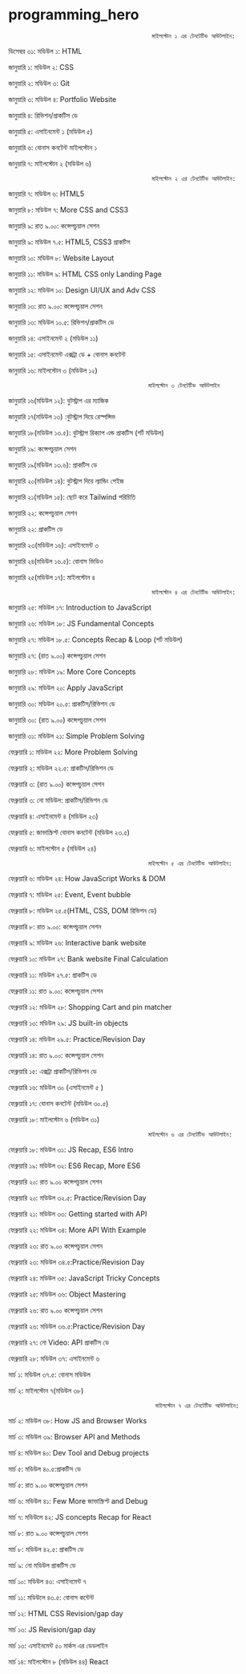 # programming_hero

                                            মাইলস্টোন ১ এর টেনটেটিভ আউটলাইন: 

ডিসেম্বর ৩১: মডিউল ১: HTML  

জানুয়ারি ১: মডিউল ২: CSS 

জানুয়ারি ২: মডিউল ৩: Git 

জানুয়ারি ৩: মডিউল ৪: Portfolio Website 

জানুয়ারি ৪: রিভিশন/প্রাকটিস ডে

জানুয়ারি ৫: এসাইনমেন্ট ১ (মডিউল ৫)

জানুয়ারি ৬: বোনাস কনটেন্ট মাইলস্টোন ১

জানুয়ারি ৭: মাইলস্টোন ২ (মডিউল ৬)

                                            মাইলস্টোন ২ এর টেনটেটিভ আউটলাইন: 

জানুয়ারি ৭: মডিউল ৬: HTML5  

জানুয়ারি ৮: মডিউল ৭: More CSS and CSS3 

জানুয়ারি ৯: রাত ৯.০০: কন্সেপচুয়াল সেশন

জানুয়ারি ৯: মডিউল ৭.৫: HTML5, CSS3 প্রাকটিস

জানুয়ারি ১০: মডিউল ৮: Website Layout

জানুয়ারি ১১: মডিউল ৯: HTML CSS only Landing Page

জানুয়ারি ১২: মডিউল ১০: Design UI/UX and Adv CSS

জানুয়ারি ১৩: রাত ৯.০০: কন্সেপচুয়াল সেশন

জানুয়ারি ১৩: মডিউল ১০.৫: রিভিশন/প্রাকটিস ডে

জানুয়ারি ১৪: এসাইনমেন্ট ২ (মডিউল ১১)

জানুয়ারি ১৫: এসাইনমেন্ট এক্সট্রা ডে + বোনাস কনটেন্ট

জানুয়ারি ১৬: মাইলস্টোন ৩ (মডিউল ১২)

                                           মাইলস্টোন ৩ টেনটেটিভ আউটলাইন 

জানুয়ারি ১৬(মডিউল ১২): বুটস্ট্রাপ এর ম্যাজিক

জানুয়ারি ১৭(মডিউল ১৩) :বুটস্ট্রাপ দিয়ে রেস্পন্সিভ 

জানুয়ারি ১৮(মডিউল ১৩.৫): বুটস্ট্রাপ রিক্যাপ এন্ড প্রাকটিস (শর্ট মডিউল)

জানুয়ারি ১৯: কন্সেপচুয়াল সেশন

জানুয়ারি ১৯(মডিউল ১৩.৬): প্রাকটিস ডে 

জানুয়ারি ২০(মডিউল ১৪): বুটস্ট্রাপ দিয়ে ল্যান্ডিং পেইজ

জানুয়ারি ২১(মডিউল ১৫): ছোট করে Tailwind পরিচিতি 

জানুয়ারি ২২: কন্সেপচুয়াল সেশন

জানুয়ারি ২২: প্রাকটিস ডে 

জানুয়ারি ২৩(মডিউল ১৬): এসাইনমেন্ট ৩

জানুয়ারি ২৪(মডিউল ১৬.৫): বোনাস ভিডিও

জানুয়ারি ২৫(মডিউল ১৭): মাইলস্টোন ৪

                                            মাইলস্টোন ৪ এর টেনটেটিভ আউটলাইন: 

জানুয়ারি ২৫: মডিউল ১৭: Introduction to JavaScript

জানুয়ারি ২৬: মডিউল ১৮: JS Fundamental Concepts

জানুয়ারি ২৭: মডিউল ১৮.৫: Concepts Recap & Loop (শর্ট মডিউল) 

জানুয়ারি ২৭: (রাত ৯.০০) কন্সেপচুয়াল সেশন

জানুয়ারি ২৮: মডিউল ১৯: More Core Concepts

জানুয়ারি ২৯: মডিউল ২০: Apply JavaScript

জানুয়ারি ৩০: মডিউল ২০.৫: প্রাকটিস/রিভিশন ডে

জানুয়ারি ৩০: (রাত ৯.০০) কন্সেপচুয়াল সেশন

জানুয়ারি ৩১: মডিউল ২১: Simple Problem Solving

ফেব্রুয়ারি ১: মডিউল ২২: More Problem Solving

ফেব্রুয়ারি ২: মডিউল ২২.৫: প্রাকটিস/রিভিশন ডে

ফেব্রুয়ারি ৩: (রাত ৯.০০) কন্সেপচুয়াল সেশন

ফেব্রুয়ারি ৩: নো মডিউল: প্রাকটিস/রিভিশন ডে

ফেব্রুয়ারি ৪: এসাইনমেন্ট ৪ (মডিউল ২৩)

ফেব্রুয়ারি ৫: জাভাস্ক্রিপ্ট বোনাস কনটেন্ট (মডিউল ২৩.৫)

ফেব্রুয়ারি ৬: মাইলস্টোন ৫ (মডিউল ২৪)


                                           মাইলস্টোন ৫ এর টেনটেটিভ আউটলাইন: 

ফেব্রুয়ারি ৬: মডিউল ২৪: How JavaScript Works & DOM 

ফেব্রুয়ারি ৭: মডিউল ২৫: Event, Event bubble 

ফেব্রুয়ারি ৮: মডিউল ২৫.৫(HTML, CSS, DOM রিভিশন ডে)

ফেব্রুয়ারি ৮: রাত ৯.০০: কন্সেপচুয়াল সেশন

ফেব্রুয়ারি ৯: মডিউল ২৬: Interactive bank website

ফেব্রুয়ারি ১০: মডিউল ২৭: Bank website Final Calculation

ফেব্রুয়ারি ১১: মডিউল ২৭.৫: প্রাকটিস ডে

ফেব্রুয়ারি ১১: রাত ৯.০০: কন্সেপচুয়াল সেশন 

ফেব্রুয়ারি ১২: মডিউল ২৮: Shopping Cart and pin matcher

ফেব্রুয়ারি ১৩: মডিউল ২৯: JS built-in objects

ফেব্রুয়ারি ১৪: মডিউল ২৯.৫: Practice/Revision Day  

ফেব্রুয়ারি ১৪: রাত ৯.০০: কন্সেপচুয়াল সেশন  

ফেব্রুয়ারি ১৫: এক্সট্রা প্রাকটিস/রিভিশন ডে 

ফেব্রুয়ারি ১৬: মডিউল ৩০ (এসাইনমেন্ট ৫ )

ফেব্রুয়ারি ১৭: বোনাস কনটেন্ট (মডিউল ৩০.৫) 

ফেব্রুয়ারি ১৮: মাইলস্টোন ৬ (মডিউল ৩১)

                                           মাইলস্টোন ৬ এর টেনটেটিভ আউটলাইন: 

ফেব্রুয়ারি ১৮: মডিউল ৩১: JS Recap, ES6 Intro

ফেব্রুয়ারি ১৯: মডিউল ৩২: ES6 Recap, More ES6

ফেব্রুয়ারি ২০: রাত ৯.০০ কন্সেপচুয়াল সেশন 

ফেব্রুয়ারি ২০: মডিউল ৩২.৫: Practice/Revision Day

ফেব্রুয়ারি ২১: মডিউল ৩৩: Getting started with API

ফেব্রুয়ারি ২২: মডিউল ৩৪: More API With Example

ফেব্রুয়ারি ২৩: রাত ৯.০০ কন্সেপচুয়াল সেশন 

ফেব্রুয়ারি ২৩: মডিউল ৩৪.৫:Practice/Revision Day  

ফেব্রুয়ারি ২৪: মডিউল ৩৫: JavaScript Tricky Concepts

ফেব্রুয়ারি ২৫: মডিউল ৩৬: Object Mastering

ফেব্রুয়ারি ২৬: রাত ৯.০০ কন্সেপচুয়াল সেশন 

ফেব্রুয়ারি ২৬: মডিউল ৩৬.৫:Practice/Revision Day  

ফেব্রুয়ারি ২৭: নো Video: API প্রাকটিস ডে

ফেব্রুয়ারি ২৮: মডিউল ৩৭: এসাইনমেন্ট ৬

মার্চ ১: মডিউল ৩৭.৫: বোনাস মডিউল 

মার্চ ২: মাইলস্টোন ৭(মডিউল ৩৮)

                                             মাইলস্টোন ৭ এর টেনটেটিভ আউটলাইন: 

মার্চ ২: মডিউল ৩৮: How JS and Browser Works

মার্চ ৩: মডিউল ৩৯: Browser API and Methods

মার্চ ৪: মডিউল ৪০: Dev Tool and Debug projects 

মার্চ ৫: মডিউল ৪০.৫:প্রাকটিস ডে  

মার্চ ৫: রাত ৯.০০ কন্সেপচুয়াল সেশন 

মার্চ ৬: মডিউল ৪১: Few More জাভাস্ক্রিপ্ট and Debug

মার্চ ৭: মডিউলে ৪২: JS concepts Recap for React

মার্চ ৮: রাত ৯.০০ কন্সেপচুয়াল সেশন 

মার্চ ৮: মডিউল ৪২.৫: প্রাকটিস ডে 

মার্চ ৯: নো মডিউল প্রাকটিস ডে 

মার্চ ১০: মডিউল ৪৩: এসাইনমেন্ট ৭

মার্চ ১১: মডিউলে ৪৩.৫: বোনাস কন্টেন্ট 

মার্চ ১২: HTML CSS Revision/gap day

মার্চ ১৩: JS Revision/gap day

মার্চ ১৩: এসাইনমেন্ট ৫০ মার্কস এর ডেডলাইন

মার্চ ১৪: মাইলস্টোন ৮ (মডিউল ৪৪) React
